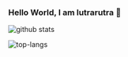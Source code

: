 ### Hello World, I am lutrarutra 🦦

![github stats](https://github-readme-stats.vercel.app/api?username=lutrarutra&show_icons=true&theme=radical)

![top-langs](https://github-readme-stats.vercel.app/api/top-langs?username=lutrarutra&show_icons=true&theme=radical)

<!--
**lutrarutra/lutrarutra** is a ✨ _special_ ✨ repository because its `README.md` (this file) appears on your GitHub profile.

Here are some ideas to get you started:

- 🔭 I’m currently working on ...
- 🌱 I’m currently learning ...
- 👯 I’m looking to collaborate on ...
- 🤔 I’m looking for help with ...
- 💬 Ask me about ...
- 📫 How to reach me: ...
- 😄 Pronouns: ...
- ⚡ Fun fact: ...
-->

